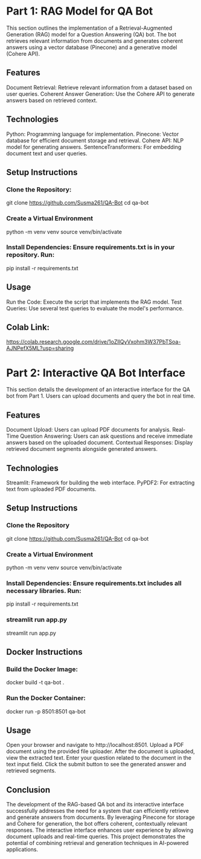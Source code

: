 # Part 1: RAG Model for QA Bot
This section outlines the implementation of a Retrieval-Augmented Generation (RAG) model for a Question Answering (QA) bot. The bot retrieves relevant information from documents and generates coherent answers using a vector database (Pinecone) and a generative model (Cohere API).

## Features
Document Retrieval: Retrieve relevant information from a dataset based on user queries.
Coherent Answer Generation: Use the Cohere API to generate answers based on retrieved context.

## Technologies
Python: Programming language for implementation.
Pinecone: Vector database for efficient document storage and retrieval.
Cohere API: NLP model for generating answers.
SentenceTransformers: For embedding document text and user queries.

## Setup Instructions
### Clone the Repository:
git clone https://github.com/Susma261/QA-Bot
cd qa-bot

### Create a Virtual Environment
python -m venv venv
source venv/bin/activate  

### Install Dependencies: Ensure requirements.txt is in your repository. Run:
pip install -r requirements.txt

## Usage
Run the Code: Execute the script that implements the RAG model.
Test Queries: Use several test queries to evaluate the model's performance.

## Colab Link: 
https://colab.research.google.com/drive/1oZlIQyVxohm3W37PbTSoa-AJNPefX5ML?usp=sharing

# Part 2: Interactive QA Bot Interface
This section details the development of an interactive interface for the QA bot from Part 1. Users can upload documents and query the bot in real time.

## Features
Document Upload: Users can upload PDF documents for analysis.
Real-Time Question Answering: Users can ask questions and receive immediate answers based on the uploaded document.
Contextual Responses: Display retrieved document segments alongside generated answers.

## Technologies
Streamlit: Framework for building the web interface.
PyPDF2: For extracting text from uploaded PDF documents.

## Setup Instructions
### Clone the Repository
git clone https://github.com/Susma261/QA-Bot
cd qa-bot

### Create a Virtual Environment
python -m venv venv
source venv/bin/activate  

### Install Dependencies: Ensure requirements.txt includes all necessary libraries. Run:
pip install -r requirements.txt

### streamlit run app.py
streamlit run app.py

## Docker Instructions
### Build the Docker Image:
docker build -t qa-bot .

### Run the Docker Container:
docker run -p 8501:8501 qa-bot

## Usage
Open your browser and navigate to http://localhost:8501.
Upload a PDF document using the provided file uploader.
After the document is uploaded, view the extracted text.
Enter your question related to the document in the text input field.
Click the submit button to see the generated answer and retrieved segments.

## Conclusion
The development of the RAG-based QA bot and its interactive interface successfully addresses the need for a system that can efficiently retrieve and generate answers from documents. By leveraging Pinecone for storage and Cohere for generation, the bot offers coherent, contextually relevant responses. The interactive interface enhances user experience by allowing document uploads and real-time queries. This project demonstrates the potential of combining retrieval and generation techniques in AI-powered applications.









